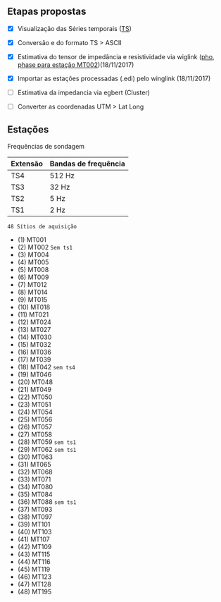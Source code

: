 ## Etapas propostas

- [x] Visualização das Séries temporais ([TS](https://github.com/arturbenevides/Magnetotelluric/blob/master/TSeries.1.pdf))

- [x] Conversão e do formato TS > ASCII
 
- [x] Estimativa do tensor de impedância  e resistividade via wiglink ([pho, phase para estação MT002](https://github.com/arturbenevides/Magnetotelluric/blob/master/Soundings.pdf))(18/11/2017)
 
- [x] Importar as estações processadas (.edi) pelo winglink (18/11/2017)

- [ ] Estimativa da impedancia via egbert (Cluster)

- [ ] Converter as coordenadas UTM > Lat Long


## Estações


Frequências de sondagem

Extensão | Bandas de frequência 
---------|----------------------
TS4      | 512 Hz
TS3      |  32 Hz
TS2      |   5 Hz
TS1      |   2 Hz


`48 Sítios de aquisição`

- (1)  MT001
- (2)  MT002 `Sem ts1` 
- (3)  MT004
- (4)  MT005
- (5)  MT008
- (6)  MT009
- (7)  MT012
- (8)  MT014
- (9)  MT015
- (10) MT018
- (11) MT021
- (12) MT024
- (13) MT027
- (14) MT030
- (15) MT032
- (16) MT036
- (17) MT039
- (18) MT042 `sem ts4` 
- (19) MT046
- (20) MT048
- (21) MT049 
- (22) MT050
- (23) MT051
- (24) MT054
- (25) MT056
- (26) MT057
- (27) MT058
- (28) MT059 `sem ts1`
- (29) MT062 `sem ts1` 
- (30) MT063
- (31) MT065
- (32) MT068
- (33) MT071 
- (34) MT080
- (35) MT084
- (36) MT088 `sem ts1`
- (37) MT093
- (38) MT097
- (39) MT101
- (40) MT103
- (41) MT107
- (42) MT109
- (43) MT115
- (44) MT116
- (45) MT119
- (46) MT123
- (47) MT128
- (48) MT195
